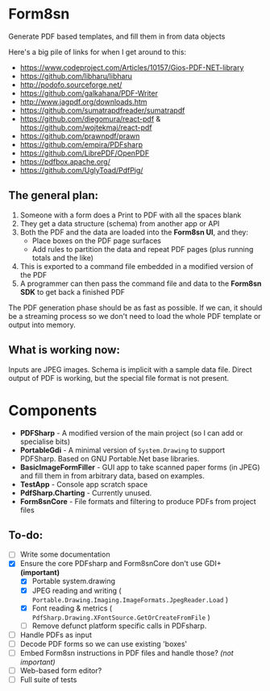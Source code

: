 # Form8sn
Generate PDF based templates, and fill them in from data objects

Here's a big pile of links for when I get around to this:

* https://www.codeproject.com/Articles/10157/Gios-PDF-NET-library
* https://github.com/libharu/libharu
* http://podofo.sourceforge.net/
* https://github.com/galkahana/PDF-Writer
* http://www.jagpdf.org/downloads.htm
* https://github.com/sumatrapdfreader/sumatrapdf
* https://github.com/diegomura/react-pdf   &    https://github.com/wojtekmaj/react-pdf
* https://github.com/prawnpdf/prawn
* https://github.com/empira/PDFsharp
* https://github.com/LibrePDF/OpenPDF
* https://pdfbox.apache.org/
* https://github.com/UglyToad/PdfPig/


The general plan:
-----------------

1. Someone with a form does a Print to PDF with all the spaces blank
2. They get a data structure (schema) from another app or API
3. Both the PDF and the data are loaded into the **Form8sn UI**, and they:
   - Place boxes on the PDF page surfaces
   - Add rules to partition the data and repeat PDF pages (plus running totals and the like)
4. This is exported to a command file embedded in a modified version of the PDF
5. A programmer can then pass the command file and data to the **Form8sn SDK** to get back a finished PDF

The PDF generation phase should be as fast as possible. If we can, it should be a streaming process so we
don't need to load the whole PDF template or output into memory.

What is working now:
--------------------

Inputs are JPEG images.
Schema is implicit with a sample data file.
Direct output of PDF is working, but the special file format is not present.

Components
==========

* **PDFSharp** - A modified version of the main project (so I can add or specialise bits)
* **PortableGdi** - A minimal version of `System.Drawing` to support PDFSharp. Based on GNU Portable.Net base libraries.
* **BasicImageFormFiller** - GUI app to take scanned paper forms (in JPEG) and
  fill them in from arbitrary data, based on examples.
* **TestApp** - Console app scratch space
* **PdfSharp.Charting** - Currently unused.
* **Form8snCore** - File formats and filtering to produce PDFs from project files

To-do:
------

* [ ] Write some documentation
* [x] Ensure the core PDFsharp and Form8snCore don't use GDI+ **(important)**
  * [x] Portable system.drawing
  * [x] JPEG reading and writing ( `Portable.Drawing.Imaging.ImageFormats.JpegReader.Load` )
  * [x] Font reading & metrics ( `PdfSharp.Drawing.XFontSource.GetOrCreateFromFile` )
  * [ ] Remove defunct platform specific calls in PDFsharp.
* [ ] Handle PDFs as input
* [ ] Decode PDF forms so we can use existing 'boxes'
* [ ] Embed Form8sn instructions in PDF files and handle those? *(not important)*
* [ ] Web-based form editor?
* [ ] Full suite of tests